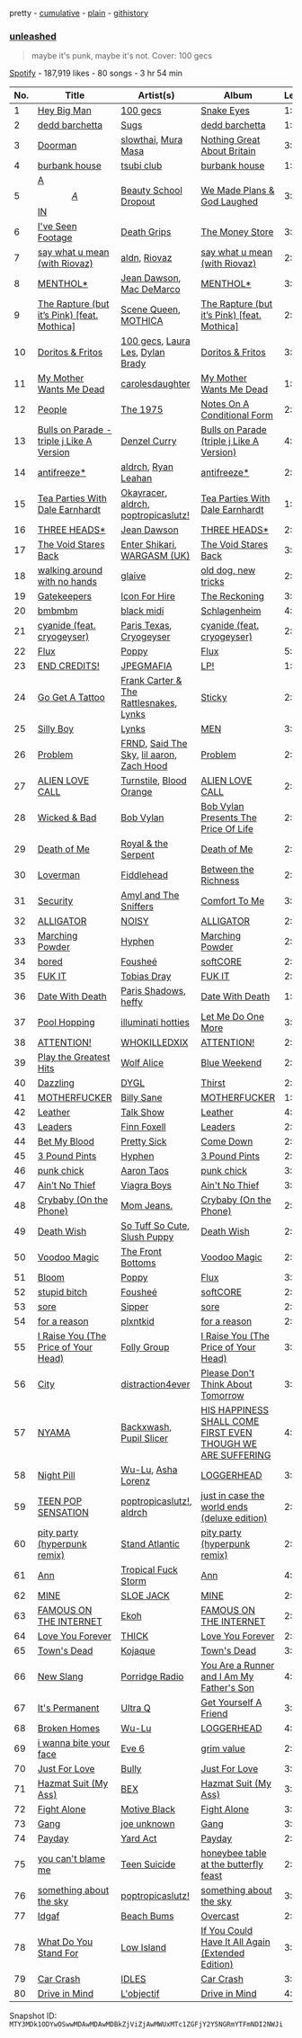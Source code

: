 pretty - [cumulative](/playlists/cumulative/37i9dQZF1DXdJa941ExayM.md) - [plain](/playlists/plain/37i9dQZF1DXdJa941ExayM) - [githistory](https://github.githistory.xyz/mackorone/spotify-playlist-archive/blob/main/playlists/plain/37i9dQZF1DXdJa941ExayM)

### [unleashed](https://open.spotify.com/playlist/37i9dQZF1DXdJa941ExayM)

> maybe it's punk, maybe it's not\. Cover: 100 gecs

[Spotify](https://open.spotify.com/user/spotify) - 187,919 likes - 80 songs - 3 hr 54 min

| No. | Title | Artist(s) | Album | Length |
|---|---|---|---|---|
| 1 | [Hey Big Man](https://open.spotify.com/track/6jgkLS7ADwuNskZyQ4cNbm) | [100 gecs](https://open.spotify.com/artist/6PfSUFtkMVoDkx4MQkzOi3) | [Snake Eyes](https://open.spotify.com/album/23lAnLvscWZExyGH8CneJM) | 1:42 |
| 2 | [dedd barchetta](https://open.spotify.com/track/6APgOMkG1jkeFZD3rfCpvp) | [Sugs](https://open.spotify.com/artist/3jsxOJ7aipBF4ijXEBZDNb) | [dedd barchetta](https://open.spotify.com/album/1DOxrwCYqfxD5MRNRknxWY) | 1:20 |
| 3 | [Doorman](https://open.spotify.com/track/6bTAz3pg5ywBeZHCQoleJB) | [slowthai](https://open.spotify.com/artist/3r1XkJ7vCs8kHBSzGvPLdP), [Mura Masa](https://open.spotify.com/artist/5Q81rlcTFh3k6DQJXPdsot) | [Nothing Great About Britain](https://open.spotify.com/album/5fx2Hde8xw2jWPtUKXA73X) | 3:04 |
| 4 | [burbank house](https://open.spotify.com/track/3DErMJzUrtfGUjet3xpUml) | [tsubi club](https://open.spotify.com/artist/6fHEaFnFgMxMAtDt7mFoQ3) | [burbank house](https://open.spotify.com/album/4PvJVQQSFCUdEKF1cJrntR) | 1:41 |
| 5 | [A$$A$$IN](https://open.spotify.com/track/3sA3QDurusOs0paKSUZ4I6) | [Beauty School Dropout](https://open.spotify.com/artist/2MJMW3WtQnDq7DKezFn5jO) | [We Made Plans & God Laughed](https://open.spotify.com/album/7IiUhV5149o4iltQaJiLJd) | 3:09 |
| 6 | [I've Seen Footage](https://open.spotify.com/track/7nCONy10IHp7XD3oYZ0lcx) | [Death Grips](https://open.spotify.com/artist/5RADpgYLOuS2ZxDq7ggYYH) | [The Money Store](https://open.spotify.com/album/1PQDjdBpHPikAodJqjzm6a) | 3:22 |
| 7 | [say what u mean \(with Riovaz\)](https://open.spotify.com/track/3898X5xiidWYtAm4LeDveB) | [aldn](https://open.spotify.com/artist/2GUw9Wzha61PkZoRVv1PDD), [Riovaz](https://open.spotify.com/artist/1bhZt10yZVCJfp3HaNxJv8) | [say what u mean \(with Riovaz\)](https://open.spotify.com/album/5Y314Kdl6PFqQq0e8BHJt9) | 2:31 |
| 8 | [MENTHOL\*](https://open.spotify.com/track/2nMTBUdxkdCZWo7n3upy1e) | [Jean Dawson](https://open.spotify.com/artist/7vNNmjV14SKQzlQAEg0BXP), [Mac DeMarco](https://open.spotify.com/artist/3Sz7ZnJQBIHsXLUSo0OQtM) | [MENTHOL\*](https://open.spotify.com/album/1KTVkY7i6Ry8QMtPTBzYOf) | 3:07 |
| 9 | [The Rapture \(but it’s Pink\) \[feat\. Mothica\]](https://open.spotify.com/track/1dxx2lYR9cBgd3ULMG3Pc9) | [Scene Queen](https://open.spotify.com/artist/6WandyxeDxlcOTwxtnTKP4), [MOTHICA](https://open.spotify.com/artist/1JhiIIXT9DWqEU3BYFZwGA) | [The Rapture \(but it’s Pink\) \[feat\. Mothica\]](https://open.spotify.com/album/6RWgLevYdI5PuF95hfykPf) | 2:28 |
| 10 | [Doritos & Fritos](https://open.spotify.com/track/2WzWwYoxWIqyjzIaazsqYV) | [100 gecs](https://open.spotify.com/artist/6PfSUFtkMVoDkx4MQkzOi3), [Laura Les](https://open.spotify.com/artist/3sklFG9fuDAq3vbIZlkNH6), [Dylan Brady](https://open.spotify.com/artist/2Cm6C9PNHioyjRKBfO7n9N) | [Doritos & Fritos](https://open.spotify.com/album/1LWmE7Dy299uuwFo8wcOPC) | 3:16 |
| 11 | [My Mother Wants Me Dead](https://open.spotify.com/track/3ADDLOa2NjjLFQ7g2FTiYx) | [carolesdaughter](https://open.spotify.com/artist/2hiq2iBnUik3mrOfEgRSpB) | [My Mother Wants Me Dead](https://open.spotify.com/album/0T6yUi3nWoE9c5krkoPYPK) | 1:45 |
| 12 | [People](https://open.spotify.com/track/3ERlkLtr5K5C7VUqlDcNSR) | [The 1975](https://open.spotify.com/artist/3mIj9lX2MWuHmhNCA7LSCW) | [Notes On A Conditional Form](https://open.spotify.com/album/0o5xjCboti8vXhdoUG9LYi) | 2:38 |
| 13 | [Bulls on Parade \- triple j Like A Version](https://open.spotify.com/track/6FCfj69zzQHnrx4fTukhfo) | [Denzel Curry](https://open.spotify.com/artist/6fxyWrfmjcbj5d12gXeiNV) | [Bulls on Parade \(triple j Like A Version\)](https://open.spotify.com/album/18pnIaPBNb0DRHCgdoqYOf) | 4:29 |
| 14 | [antifreeze\*](https://open.spotify.com/track/4kUxJuInSVt8lNtcTGbjKD) | [aldrch](https://open.spotify.com/artist/3WYrAQad51Rnd8BqODF4Em), [Ryan Leahan](https://open.spotify.com/artist/4BX7bOS5nj3842rKfEnTIg) | [antifreeze\*](https://open.spotify.com/album/0KcvKrAuuPIdpQmZpYx57o) | 2:02 |
| 15 | [Tea Parties With Dale Earnhardt](https://open.spotify.com/track/68CmROYNRCJWTJOx34pCSk) | [Okayracer](https://open.spotify.com/artist/4j8joGNndygibHb37LVwRo), [aldrch](https://open.spotify.com/artist/3WYrAQad51Rnd8BqODF4Em), [poptropicaslutz!](https://open.spotify.com/artist/08DN8ZbOSeuTELiQjc4Jl8) | [Tea Parties With Dale Earnhardt](https://open.spotify.com/album/5cAvGgIqa9qtQE2IYocQSl) | 1:41 |
| 16 | [THREE HEADS\*](https://open.spotify.com/track/4apXjryIqMFUdOjWMM6zZp) | [Jean Dawson](https://open.spotify.com/artist/7vNNmjV14SKQzlQAEg0BXP) | [THREE HEADS\*](https://open.spotify.com/album/02BIHNzIl0WCC17CPM83gN) | 2:51 |
| 17 | [The Void Stares Back](https://open.spotify.com/track/22lCyX2trHjfaFiNrzxpZr) | [Enter Shikari](https://open.spotify.com/artist/31jvzuB4ikftPQZJwrYfCF), [WARGASM \(UK\)](https://open.spotify.com/artist/1NRudBLaT84LXxfsYdFMhB) | [The Void Stares Back](https://open.spotify.com/album/2puIthwRPxgxmRUe7YQgTN) | 3:51 |
| 18 | [walking around with no hands](https://open.spotify.com/track/26ZGLRIOtKcio6vF5ZVVd1) | [glaive](https://open.spotify.com/artist/4cJKDGSv4Dz9QycXYmo565) | [old dog, new tricks](https://open.spotify.com/album/0nP4cdE33prgKeTaqNM0g8) | 2:01 |
| 19 | [Gatekeepers](https://open.spotify.com/track/63pBzNTtzByif59lsK3dou) | [Icon For Hire](https://open.spotify.com/artist/1Jy0lTKAQDnTklKzF0g2o7) | [The Reckoning](https://open.spotify.com/album/6sjhRKMnjF180XD3qli9c5) | 3:28 |
| 20 | [bmbmbm](https://open.spotify.com/track/3VRR4cKNiHC3CzY4iGj9XX) | [black midi](https://open.spotify.com/artist/7Hvq85OU8T7Hsd63zNBwaL) | [Schlagenheim](https://open.spotify.com/album/5M9SijJoRgczSknq2LaHJN) | 4:56 |
| 21 | [cyanide \(feat\. cryogeyser\)](https://open.spotify.com/track/4NR3USATEkmZv1erpa33Gx) | [Paris Texas](https://open.spotify.com/artist/1SCrMreNPJYSRZIlRe9SUq), [Cryogeyser](https://open.spotify.com/artist/3BORonJcAjc2wbSv1DXbTZ) | [cyanide \(feat\. cryogeyser\)](https://open.spotify.com/album/2ALEWsC4scA4LiMxkJKjDi) | 2:05 |
| 22 | [Flux](https://open.spotify.com/track/39limMlZ5B25XM1FhNqa02) | [Poppy](https://open.spotify.com/artist/5mlbvTfWUOfDrUIK6dkNzv) | [Flux](https://open.spotify.com/album/2rnbGp9o1lJ0T77RBU1bCC) | 5:00 |
| 23 | [END CREDITS!](https://open.spotify.com/track/5CPC6pA58SIDKwyje76vBR) | [JPEGMAFIA](https://open.spotify.com/artist/6yJ6QQ3Y5l0s0tn7b0arrO) | [LP!](https://open.spotify.com/album/4inXqcdjG79gV4m2mU8dQh) | 1:55 |
| 24 | [Go Get A Tattoo](https://open.spotify.com/track/7tPXk1owYIRdxRsitIxqOU) | [Frank Carter & The Rattlesnakes](https://open.spotify.com/artist/3r32a6mMdoPaSP1C7kYhMc), [Lynks](https://open.spotify.com/artist/44tV2d4RDeMsS2sLOdcXHD) | [Sticky](https://open.spotify.com/album/6U3qLDX1lXysYs3587iVOV) | 2:38 |
| 25 | [Silly Boy](https://open.spotify.com/track/6dVCwIlxXWjyOumob05IPQ) | [Lynks](https://open.spotify.com/artist/44tV2d4RDeMsS2sLOdcXHD) | [MEN](https://open.spotify.com/album/4g0eoSt8b8hsXudzxwhbV1) | 3:18 |
| 26 | [Problem](https://open.spotify.com/track/0LYvntdyZiGuy6HvFp2kHF) | [FRND](https://open.spotify.com/artist/7pMqgUModTCyS7hpa5n2Lc), [Said The Sky](https://open.spotify.com/artist/4LZ4De2MoO3lP6QaNCfvcu), [lil aaron](https://open.spotify.com/artist/3FCYSWNVmpjTCiwzJwbMAC), [Zach Hood](https://open.spotify.com/artist/5aHlyw2WWqZW0HLICBuv7U) | [Problem](https://open.spotify.com/album/69vgQKuL4alaiEshd7my6c) | 2:57 |
| 27 | [ALIEN LOVE CALL](https://open.spotify.com/track/3qSIZ6BhlD8s1A8Hnnr3b8) | [Turnstile](https://open.spotify.com/artist/2qnpHrOzdmOo1S4ox3j17x), [Blood Orange](https://open.spotify.com/artist/6LEeAFiJF8OuPx747e1wxR) | [ALIEN LOVE CALL](https://open.spotify.com/album/2nERlBSy1rzIWoTgnezW6M) | 2:56 |
| 28 | [Wicked & Bad](https://open.spotify.com/track/5TIFTm6spva9cGIeJujqee) | [Bob Vylan](https://open.spotify.com/artist/6XgIk9Y6qy6JCMZVime6DQ) | [Bob Vylan Presents The Price Of Life](https://open.spotify.com/album/4OF9eUiJhh9iUasNJnzC7m) | 2:30 |
| 29 | [Death of Me](https://open.spotify.com/track/3gKLO2vWVrUkFFCMgajasU) | [Royal & the Serpent](https://open.spotify.com/artist/64EHXDoln95lnccszdPum0) | [Death of Me](https://open.spotify.com/album/0WWf5T9BGaeNOAnZWTdm74) | 2:40 |
| 30 | [Loverman](https://open.spotify.com/track/5zxqk9zM1cQ0PFz0fB031o) | [Fiddlehead](https://open.spotify.com/artist/0q6u5HyVK4zwGuzEtqjHqa) | [Between the Richness](https://open.spotify.com/album/64nJrI2yp3eCST6qjNAgPG) | 2:13 |
| 31 | [Security](https://open.spotify.com/track/3JN0tKB2SQsrZINcSkVM09) | [Amyl and The Sniffers](https://open.spotify.com/artist/3NqV2DJoAWsjl787bWaHW7) | [Comfort To Me](https://open.spotify.com/album/24JeT9uxcmqL227jId3Pci) | 3:47 |
| 32 | [ALLIGATOR](https://open.spotify.com/track/6ncPi3mb947i4CrummFrGF) | [NOISY](https://open.spotify.com/artist/5bt1iZVk3VV1LxRL4wzZ9F) | [ALLIGATOR](https://open.spotify.com/album/09p1I6ZNxIvf7ZrYbbGsrb) | 2:29 |
| 33 | [Marching Powder](https://open.spotify.com/track/3dZV4HZQwkw8ktt4SsjBJW) | [Hyphen](https://open.spotify.com/artist/2Ktr0i8RmKTMlBFuqhMkAi) | [Marching Powder](https://open.spotify.com/album/4szROdsy1D6xsuPIa71T6g) | 2:05 |
| 34 | [bored](https://open.spotify.com/track/5Y3JG4ksAoLnFyRxDvvwis) | [Fousheé](https://open.spotify.com/artist/6trIghKwHRUyxwvm66HLHH) | [softCORE](https://open.spotify.com/album/0iv5fjooZ7WR2FvmxKwDER) | 2:30 |
| 35 | [FUK IT](https://open.spotify.com/track/2sJ9eyUhgCQ30jW7DThGCt) | [Tobias Dray](https://open.spotify.com/artist/52X0HmQRQ8oRiq0pSEmJ9W) | [FUK IT](https://open.spotify.com/album/4vPicl65KHeEsVRyeS58U1) | 2:40 |
| 36 | [Date With Death](https://open.spotify.com/track/51JGjj0xewUWWCLKr152nU) | [Paris Shadows](https://open.spotify.com/artist/2mxplErmRMbGaSiAsDONkT), [heffy](https://open.spotify.com/artist/00YJFmTkMloy3dYPLExyRr) | [Date With Death](https://open.spotify.com/album/53APyRUyeCXI7jislWMpRA) | 1:59 |
| 37 | [Pool Hopping](https://open.spotify.com/track/4iw5jzsl4j1g82b2VcSVeM) | [illuminati hotties](https://open.spotify.com/artist/3ztRX1UoIOsFqpD7dB6R8O) | [Let Me Do One More](https://open.spotify.com/album/5MH2ICGjLf6Lm9G72Rfx2f) | 3:07 |
| 38 | [ATTENTION!](https://open.spotify.com/track/5w4nlSCMfNT2TdopSd0Lmu) | [WHOKILLEDXIX](https://open.spotify.com/artist/0RSogp4qeGu0ZM71JRTay3) | [ATTENTION!](https://open.spotify.com/album/7zM6DDsuOyzy85DMg6Ktfh) | 2:41 |
| 39 | [Play the Greatest Hits](https://open.spotify.com/track/0rSuev4QLH0DydIV7PosuX) | [Wolf Alice](https://open.spotify.com/artist/3btzEQD6sugImIHPMRgkwV) | [Blue Weekend](https://open.spotify.com/album/1VCTWaze9kuY5IDlbtR5p0) | 2:27 |
| 40 | [Dazzling](https://open.spotify.com/track/12KEEMtokPYmzVbUopkRBm) | [DYGL](https://open.spotify.com/artist/43kKsfG1eZSFW785NtHDYs) | [Thirst](https://open.spotify.com/album/2eLnAcGJgI4cdFlqjT25h1) | 2:40 |
| 41 | [MOTHERFUCKER](https://open.spotify.com/track/6X8VMfcQXjdwMHOSuS1ULl) | [Billy Sane](https://open.spotify.com/artist/5BN8ZI3WG0brwHXSu5xlw4) | [MOTHERFUCKER](https://open.spotify.com/album/5JvYdJ34ytSm0InoFukcFt) | 1:02 |
| 42 | [Leather](https://open.spotify.com/track/4lj9sAmb00T1JloLEsQaGl) | [Talk Show](https://open.spotify.com/artist/6maphvdwLWb9tIeiFAAaE3) | [Leather](https://open.spotify.com/album/1zomrGI2LeCPKzxfS5eN4x) | 4:20 |
| 43 | [Leaders](https://open.spotify.com/track/4vABLb1SmE92opkxAyHSOS) | [Finn Foxell](https://open.spotify.com/artist/1PK0iReBf7u59diWAXC3wR) | [Leaders](https://open.spotify.com/album/2JfGV0vp2gyuFpLvaybxHd) | 2:28 |
| 44 | [Bet My Blood](https://open.spotify.com/track/3k148B0XDmtKhGjC2fBgND) | [Pretty Sick](https://open.spotify.com/artist/5JUGL6ec4eULQ5eVEbOC7e) | [Come Down](https://open.spotify.com/album/0VXF6JEUzl27XNBTNPtOMV) | 2:59 |
| 45 | [3 Pound Pints](https://open.spotify.com/track/5NBXebY5O7Q8EGXo6R7zoK) | [Hyphen](https://open.spotify.com/artist/2Ktr0i8RmKTMlBFuqhMkAi) | [3 Pound Pints](https://open.spotify.com/album/6QQdto2JCrakFVK0PVhs13) | 2:10 |
| 46 | [punk chick](https://open.spotify.com/track/5Wb2OkliDE5wqNNiAy8E4B) | [Aaron Taos](https://open.spotify.com/artist/3AcBSoCVhxILXJnfLcJb66) | [punk chick](https://open.spotify.com/album/5S7Oe9FovWiPMInQJtGc5p) | 3:08 |
| 47 | [Ain’t No Thief](https://open.spotify.com/track/1jlXsrAy6N0xBTUbFkM1i0) | [Viagra Boys](https://open.spotify.com/artist/2nAKP6etu8wXNnezKXgqgg) | [Ain't No Thief](https://open.spotify.com/album/4KsCgFmrZ6ucZNEWERjJ6w) | 3:59 |
| 48 | [Crybaby \(On the Phone\)](https://open.spotify.com/track/17m7xzxMBWXLa6eyf3gsag) | [Mom Jeans.](https://open.spotify.com/artist/6PsktPFR0UZptKdSqmlS5h) | [Crybaby \(On the Phone\)](https://open.spotify.com/album/70R0bzjqP8a4yKUjg4ISdn) | 2:23 |
| 49 | [Death Wish](https://open.spotify.com/track/3N3TknnMTUNcbHT1gOLYIW) | [So Tuff So Cute](https://open.spotify.com/artist/1PaF0WJCG5MLAoOv5xSWeR), [Slush Puppy](https://open.spotify.com/artist/58eJhHRICp87T2IFcP0bYh) | [Death Wish](https://open.spotify.com/album/0HU0ivC4hwEbYATlSdsA8S) | 2:31 |
| 50 | [Voodoo Magic](https://open.spotify.com/track/6y4iXEu64IYdEcNSV0ZH5R) | [The Front Bottoms](https://open.spotify.com/artist/5ictveRyhWRs8Gt8Dvt1hS) | [Voodoo Magic](https://open.spotify.com/album/6yLKy8bef0WCPhEv7UAL0Q) | 2:44 |
| 51 | [Bloom](https://open.spotify.com/track/1h1R6w7C5PTYO5spKVvgJm) | [Poppy](https://open.spotify.com/artist/5mlbvTfWUOfDrUIK6dkNzv) | [Flux](https://open.spotify.com/album/2rnbGp9o1lJ0T77RBU1bCC) | 3:50 |
| 52 | [stupid bitch](https://open.spotify.com/track/77wru6MqUYACgY74Lgp3Ti) | [Fousheé](https://open.spotify.com/artist/6trIghKwHRUyxwvm66HLHH) | [softCORE](https://open.spotify.com/album/0iv5fjooZ7WR2FvmxKwDER) | 2:45 |
| 53 | [sore](https://open.spotify.com/track/7vUgOE1PE39ORLkoGg8b82) | [Sipper](https://open.spotify.com/artist/2BjcWnk7C01aHhp59HqUED) | [sore](https://open.spotify.com/album/6WOzttpXQTWLtbhUpKF5o2) | 2:54 |
| 54 | [for a reason](https://open.spotify.com/track/10pjqdHFr1ZjO5nrU6Crwz) | [plxntkid](https://open.spotify.com/artist/18Slf2vmL64UBt4TTU9cHY) | [for a reason](https://open.spotify.com/album/3kZ0FQQ6Wi46hp6TKDT389) | 2:15 |
| 55 | [I Raise You \(The Price of Your Head\)](https://open.spotify.com/track/302te1PaXydwxxX6aIjkhn) | [Folly Group](https://open.spotify.com/artist/39RnqcMpFSK4e7tbODSsaP) | [I Raise You \(The Price of Your Head\)](https://open.spotify.com/album/0KGJSvayWmKlbQW49bZQIt) | 3:51 |
| 56 | [City](https://open.spotify.com/track/4lUWT0HdlZAOmy5fOJoIyO) | [distraction4ever](https://open.spotify.com/artist/7thbB90E6B9E50WqGJlcSh) | [Please Don't Think About Tomorrow](https://open.spotify.com/album/3iXL32S132siz2SRS3zQ6U) | 3:03 |
| 57 | [NYAMA](https://open.spotify.com/track/7unmH3frGOaKtko1tRnZGV) | [Backxwash](https://open.spotify.com/artist/4du3q8TIzsZxZZKdRT23Jg), [Pupil Slicer](https://open.spotify.com/artist/4CKJ5MS6jkSIRsReeyCNjk) | [HIS HAPPINESS SHALL COME FIRST EVEN THOUGH WE ARE SUFFERING](https://open.spotify.com/album/3hcIiisDhA18vwTG7ZDvqL) | 4:22 |
| 58 | [Night Pill](https://open.spotify.com/track/4ZO9c1pWgiSQHVS5HW2Qvy) | [Wu\-Lu](https://open.spotify.com/artist/5yRolHpTcDas7KX7KiH6Wd), [Asha Lorenz](https://open.spotify.com/artist/6W2HXxZcdhtB9P2Njxm3aX) | [LOGGERHEAD](https://open.spotify.com/album/47XvaxAeDolqhNOnGYLxEk) | 3:40 |
| 59 | [TEEN POP SENSATION](https://open.spotify.com/track/01BgUiNgDvBfwDizRm4qnp) | [poptropicaslutz!](https://open.spotify.com/artist/08DN8ZbOSeuTELiQjc4Jl8), [aldrch](https://open.spotify.com/artist/3WYrAQad51Rnd8BqODF4Em) | [just in case the world ends \(deluxe edition\)](https://open.spotify.com/album/4IML4pQ6aDgViRY1RW139y) | 2:14 |
| 60 | [pity party \(hyperpunk remix\)](https://open.spotify.com/track/3pgNhkkVzEBp3oWjGiHHWL) | [Stand Atlantic](https://open.spotify.com/artist/1W2Fv4YUnjC8hx2qQd6fGh) | [pity party \(hyperpunk remix\)](https://open.spotify.com/album/58nU4gbZoCTv8Cn0xpKqiF) | 2:36 |
| 61 | [Ann](https://open.spotify.com/track/0g2kZvRKJ2AZfUmqR6eCGZ) | [Tropical Fuck Storm](https://open.spotify.com/artist/0mL6LBSQ4bHe6hWq90KzHL) | [Ann](https://open.spotify.com/album/1TKU3jbLcpXbTx9OqjGejM) | 4:04 |
| 62 | [MINE](https://open.spotify.com/track/1OuUogTZKcuAmLgS6FbDRv) | [SLOE JACK](https://open.spotify.com/artist/6LxNb1YrbYYSpIFQAfxUQ1) | [MINE](https://open.spotify.com/album/71bI5cpUU3oudowoIkoGwU) | 2:02 |
| 63 | [FAMOUS ON THE INTERNET](https://open.spotify.com/track/2Bv5kb0dgXjWMu0kujn0TD) | [Ekoh](https://open.spotify.com/artist/5lC7N2Mm9i92KSfW4opawO) | [FAMOUS ON THE INTERNET](https://open.spotify.com/album/4SKKceJCjDXlUx8NG3UHHG) | 2:54 |
| 64 | [Love You Forever](https://open.spotify.com/track/74P29isjvkWKam9RH3VIqx) | [THICK](https://open.spotify.com/artist/3y6q4JBOyyoETYPw1yHYli) | [Love You Forever](https://open.spotify.com/album/1Dhav3eZHLNgwZhtoxpz72) | 2:26 |
| 65 | [Town's Dead](https://open.spotify.com/track/6p8GJBXzymtc0QyJES6ubV) | [Kojaque](https://open.spotify.com/artist/3ZHJIsD3uMwwjXlSpDzPtY) | [Town's Dead](https://open.spotify.com/album/6PtpPzTZPYmRQ9EqfGTUYT) | 3:06 |
| 66 | [New Slang](https://open.spotify.com/track/1sRjSllwLDh0xHgZCywXmf) | [Porridge Radio](https://open.spotify.com/artist/4vAQ4M7vgItwBtmBTgRu48) | [You Are a Runner and I Am My Father's Son](https://open.spotify.com/album/2LAC5rux87C29bv8vuhEgj) | 4:15 |
| 67 | [It's Permanent](https://open.spotify.com/track/23q1TXvVESU4qh8GckHvM0) | [Ultra Q](https://open.spotify.com/artist/57JelvPHs2P6BROjeHhHZ3) | [Get Yourself A Friend](https://open.spotify.com/album/3gww43ZrPNH04JYZ5Gkg7E) | 3:32 |
| 68 | [Broken Homes](https://open.spotify.com/track/2QWniZuCkw3lfpcFlF9ddJ) | [Wu\-Lu](https://open.spotify.com/artist/5yRolHpTcDas7KX7KiH6Wd) | [LOGGERHEAD](https://open.spotify.com/album/47XvaxAeDolqhNOnGYLxEk) | 4:18 |
| 69 | [i wanna bite your face](https://open.spotify.com/track/0TmhK8MuZrWow9HUp6fH5c) | [Eve 6](https://open.spotify.com/artist/4Eqd24yS5YcxI8b6Xfuwr8) | [grim value](https://open.spotify.com/album/63se1zqIgvcKzzOfqIbR8m) | 2:26 |
| 70 | [Just For Love](https://open.spotify.com/track/6wQeNdJeBm6QCQQNIkQhd8) | [Bully](https://open.spotify.com/artist/34LdbFt5sVXKTJOzf1iExQ) | [Just For Love](https://open.spotify.com/album/3TEdTmkLHGGEpmpzbgV0Js) | 3:17 |
| 71 | [Hazmat Suit \(My Ass\)](https://open.spotify.com/track/62mhqqaxZF7Mm7U9zZs0G2) | [BEX](https://open.spotify.com/artist/3uqAKGSytLJJuLy4BPlY38) | [Hazmat Suit \(My Ass\)](https://open.spotify.com/album/5HLaRNTY0Kk71653Rhnjww) | 3:00 |
| 72 | [Fight Alone](https://open.spotify.com/track/3zMFgPNhMu2Em1E4HvNcqw) | [Motive Black](https://open.spotify.com/artist/1cCTbyI3umMlxOoqjt7uDw) | [Fight Alone](https://open.spotify.com/album/6C1DNopbfI128o0pc2iahx) | 3:40 |
| 73 | [Gang](https://open.spotify.com/track/7DyMmLnCFc3Oud0qLqKMXe) | [joe unknown](https://open.spotify.com/artist/4worwwIR65GOR5LpY0YtcJ) | [Gang](https://open.spotify.com/album/5fCav9SPGNUqATcT0xyA1g) | 3:00 |
| 74 | [Payday](https://open.spotify.com/track/54xTBGmKCsrrWDiUrM9UFX) | [Yard Act](https://open.spotify.com/artist/2h3ooJn8m8X8cL2g1BZ1Rd) | [Payday](https://open.spotify.com/album/01Lj7qVMPDFq1ojfn32yjw) | 2:54 |
| 75 | [you can't blame me](https://open.spotify.com/track/25qPKjzyzuWiXGmjLerWhU) | [Teen Suicide](https://open.spotify.com/artist/2cAvReLDmjFQtCJFDJbHBU) | [honeybee table at the butterfly feast](https://open.spotify.com/album/7240kGNKtkhUSkYy9MPrRB) | 2:05 |
| 76 | [something about the sky](https://open.spotify.com/track/5iKPJOA5c2wfaxoAIgHEIq) | [poptropicaslutz!](https://open.spotify.com/artist/08DN8ZbOSeuTELiQjc4Jl8) | [something about the sky](https://open.spotify.com/album/06mHXwletIsI39HtTIfuQO) | 3:36 |
| 77 | [Idgaf](https://open.spotify.com/track/3GrYhvHbnMhp2CQFSU4Qeb) | [Beach Bums](https://open.spotify.com/artist/28uoxZaXCXirkQDIZFaVbJ) | [Overcast](https://open.spotify.com/album/2fSq9tYVZHxi3lxub36rdA) | 2:45 |
| 78 | [What Do You Stand For](https://open.spotify.com/track/6AnZvbILflah5oY0yqMiPN) | [Low Island](https://open.spotify.com/artist/5MCl6mca6ZixPR36dHH9Sd) | [If You Could Have It All Again \(Extended Edition\)](https://open.spotify.com/album/5VkOPCk6b05wEczaRCnH8y) | 3:45 |
| 79 | [Car Crash](https://open.spotify.com/track/5dXIrAUNLOcN2mYkCSeO3k) | [IDLES](https://open.spotify.com/artist/75mafsNqNE1WSEVxIKuY5C) | [Car Crash](https://open.spotify.com/album/2F4bQLWNLz55akGbkwu7BB) | 3:53 |
| 80 | [Drive in Mind](https://open.spotify.com/track/5VhkquQD3tsUvWGWYD80yf) | [L'objectif](https://open.spotify.com/artist/7dB5TtNG9BHNj4QCfS0SQg) | [Drive in Mind](https://open.spotify.com/album/2yCxWTAQ6QhykPHyVshDhG) | 4:03 |

Snapshot ID: `MTY3MDk1ODYwOSwwMDAwMDAwMDBkZjViZjAwMWUxMTc1ZGFjY2Y5NGRmYTFmNDI2NWJi`
